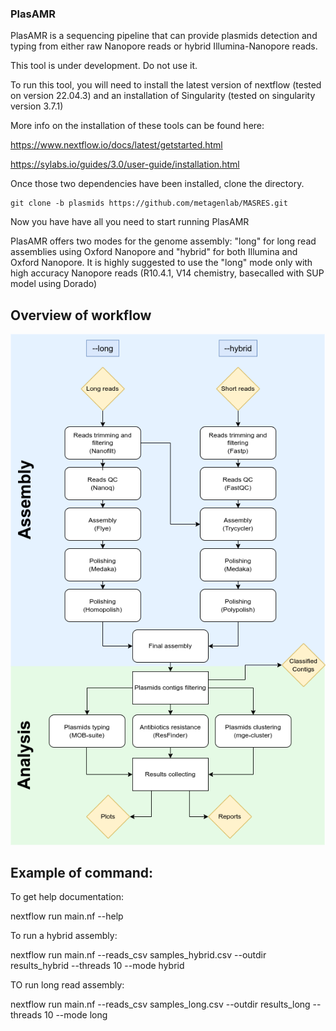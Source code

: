 ### PlasAMR

PlasAMR is a sequencing pipeline that can provide plasmids detection and typing from either raw Nanopore reads or hybrid Illumina-Nanopore reads.

This tool is under development. Do not use it.

To run this tool, you will need to install the latest version of nextflow (tested on version 22.04.3) and an installation of Singularity (tested on singularity version 3.7.1)

More info on the installation of these tools can be found here:

https://www.nextflow.io/docs/latest/getstarted.html

https://sylabs.io/guides/3.0/user-guide/installation.html

Once those two dependencies have been installed, clone the directory. 

```
git clone -b plasmids https://github.com/metagenlab/MASRES.git

```

Now you have have all you need to start running PlasAMR

PlasAMR offers two modes for the genome assembly: "long" for long read assemblies using Oxford Nanopore and "hybrid" for both Illumina and Oxford Nanopore.
It is highly suggested to use the "long" mode only with high accuracy Nanopore reads (R10.4.1, V14 chemistry, basecalled with SUP model using Dorado)

## Overview of workflow
![PlasRES workflow](misc/PlasRES.png)


## Example of command:

To get help documentation:

nextflow run main.nf --help

To run a hybrid assembly:

nextflow run main.nf --reads_csv samples_hybrid.csv --outdir results_hybrid --threads 10 --mode hybrid

TO run long read assembly:

nextflow run main.nf --reads_csv samples_long.csv --outdir results_long --threads 10 --mode long
